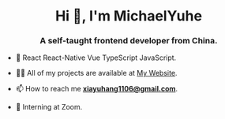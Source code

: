<h1 align="center">Hi 👋, I'm MichaelYuhe</h1>
<h3 align="center">A self-taught frontend developer from China.</h3>

- 🌱 React React-Native Vue TypeScript JavaScript.

- 👨‍💻 All of my projects are available at [My Website](https://my-website-michaelyuhe.vercel.app).

- 📫 How to reach me **xiayuhang1106@gmail.com**.

- 💼 Interning at Zoom.
